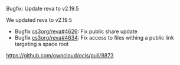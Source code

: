 Bugfix: Update reva to v2.19.5

We updated reva to v2.19.5

*   Bugfix [cs3org/reva#4626](https://github.com/cs3org/reva/pull/4626): Fix public share update
*   Bugfix [cs3org/reva#4634](https://github.com/cs3org/reva/pull/4634): Fix access to files withing a public link targeting a space root

https://github.com/owncloud/ocis/pull/8873
